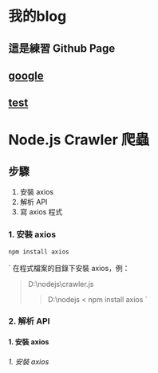 # 我的blog


## 這是練習 Github Page

## [google](https://www.google.com)

## [test](https://ycchien313.github.io/test/)


# Node.js Crawler 爬蟲
## 步驟
1. 安裝 axios
2. 解析 API
3. 寫 axios 程式

### 1. 安裝 axios
```js
npm install axios
```

`
在程式檔案的目錄下安裝 axios，例： <br>
> D:\nodejs\crawler.js
>> D:\nodejs <
>> npm install axios
`


### 2. 解析 API


#### 1. 安裝 axios
###### 1. 安裝 axios

